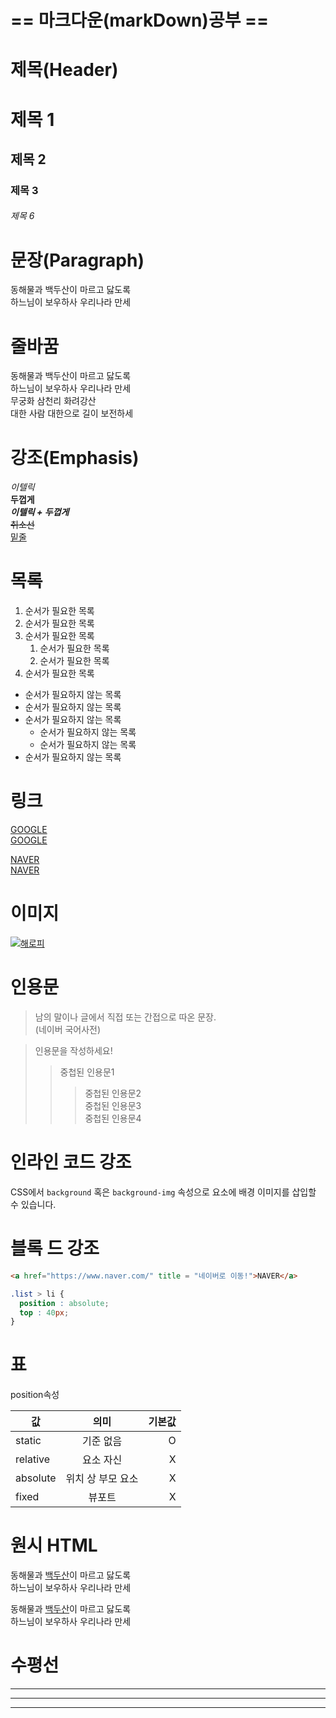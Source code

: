 # == 마크다운(markDown)공부 ==

# 제목(Header)

# 제목 1
## 제목 2
### 제목 3
###### 제목 6

# 문장(Paragraph)

동해물과 백두산이 마르고 닳도록  
하느님이 보우하사 우리나라 만세

# 줄바꿈

동해물과 백두산이 마르고 닳도록<br/>
하느님이 보우하사 우리나라 만세  
무궁화 삼천리 화려강산  
대한 사람 대한으로 길이 보전하세 

# 강조(Emphasis)

_이텔릭_  
**두껍게**  
_**이텔릭 + 두껍게**_  
~~취소선~~  
<u>밑줄</u>

# 목록
1. 순서가 필요한 목록
1. 순서가 필요한 목록
1. 순서가 필요한 목록
    1. 순서가 필요한 목록
    1. 순서가 필요한 목록
1. 순서가 필요한 목록

- 순서가 필요하지 않는 목록
- 순서가 필요하지 않는 목록
- 순서가 필요하지 않는 목록
    - 순서가 필요하지 않는 목록
    - 순서가 필요하지 않는 목록
- 순서가 필요하지 않는 목록

# 링크
<a href="https://www.google.com/">GOOGLE</a>  
[GOOGLE](https://www.google.com/)   

<a href="https://www.naver.com/" title = "네이버로 이동!">NAVER</a>  
[NAVER](https://www.naver.com/ "네이버로 이동!")

# 이미지
[![해로피](https://heropy.blog/css/images/logo.png)](https://heropy.blog/css/images/logo.png)

# 인용문
> 남의 말이나 글에서 직접 또는 간접으로 따온 문장.  
> (네이버 국어사전)

> 인용문을 작성하세요!
>> 중첩된 인용문1  
>>> 중첩된 인용문2  
>>> 중첩된 인용문3  
>>> 중첩된 인용문4  

# 인라인 코드 강조
CSS에서 `background` 혹은 `background-img` 속성으로 요소에 배경 이미지를 삽입할 수 있습니다.

# 블록 드 강조
```html
<a href="https://www.naver.com/" title = "네이버로 이동!">NAVER</a>
```

```CSS
.list > li {
  position : absolute;
  top : 40px;
}
```

# 표

position속성

값 | 의미 | 기본값
--|:--:|--:
static | 기준 없음 | O
relative | 요소 자신 | X
absolute | 위치 상 부모 요소 | X
fixed | 뷰포트 | X

# 원시 HTML

동해물과 <span style="text-decoration:underline;">백두산</span>이 마르고 닳도록<br/>
하느님이 보우하사 우리나라 만세

동해물과 <u>백두산</u>이 마르고 닳도록<br/>
하느님이 보우하사 우리나라 만세

# 수평선
---
***
___
